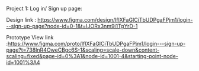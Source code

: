 Project 1: Log in/ Sign up page:

Design link : https://www.figma.com/design/lflXFaGICiTbUDPgaFPjm1/login---sign-up-page?node-id=0-1&t=IJORx3nm9i1TgYrD-1

Prototype View link :https://www.figma.com/proto/lflXFaGICiTbUDPgaFPjm1/login---sign-up-page?t=738InR4OweCBgc6S-1&scaling=scale-down&content-scaling=fixed&page-id=0%3A1&node-id=1001-4&starting-point-node-id=1001%3A4
